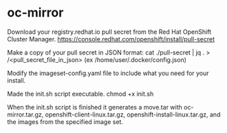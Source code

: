 # oc-mirror

Download your registry.redhat.io pull secret from the Red Hat OpenShift Cluster Manager.
https://console.redhat.com/openshift/install/pull-secret

Make a copy of your pull secret in JSON format:
cat ./pull-secret | jq . > <path>/<pull_secret_file_in_json>  (ex /home/user/.docker/config.json)

Modify the imageset-config.yaml file to include what you need for your install.

Made the init.sh script executable.
chmod +x init.sh

When the init.sh script is finished it generates a move.tar with oc-mirror.tar.gz, openshift-client-linux.tar.gz, openshift-install-linux.tar.gz, and the images from the specified image set.